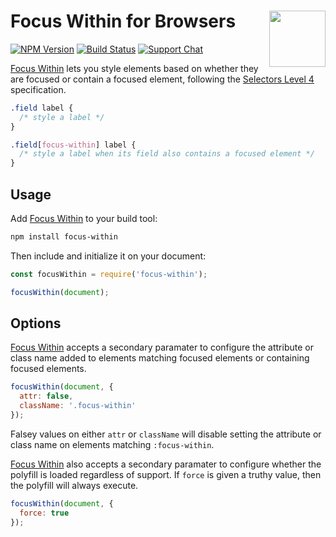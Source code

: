 # Focus Within for Browsers [<img src="http://jonathantneal.github.io/js-logo.svg" alt="" width="90" height="90" align="right">][Focus Within]

[![NPM Version][npm-img]][npm-url]
[![Build Status][cli-img]][cli-url]
[![Support Chat][git-img]][git-url]

[Focus Within] lets you style elements based on whether they are focused or
contain a focused element, following the [Selectors Level 4] specification.

```css
.field label {
  /* style a label */
}

.field[focus-within] label {
  /* style a label when its field also contains a focused element */
}
```

## Usage

Add [Focus Within] to your build tool:

```bash
npm install focus-within
```

Then include and initialize it on your document:

```js
const focusWithin = require('focus-within');

focusWithin(document);
```

## Options

[Focus Within] accepts a secondary paramater to configure the attribute or
class name added to elements matching focused elements or containing focused
elements.

```js
focusWithin(document, {
  attr: false,
  className: '.focus-within'
});
```

Falsey values on either `attr` or `className` will disable setting the
attribute or class name on elements matching `:focus-within`.

[Focus Within] also accepts a secondary paramater to configure whether the
polyfill is loaded regardless of support. If `force` is given a truthy value,
then the polyfill will always execute.

```js
focusWithin(document, {
  force: true
});
```

[cli-img]: https://img.shields.io/travis/jonathantneal/focus-within/master.svg
[cli-url]: https://travis-ci.org/jonathantneal/focus-within
[git-img]: https://img.shields.io/badge/support-chat-blue.svg
[git-url]: https://gitter.im/postcss/postcss
[npm-img]: https://img.shields.io/npm/v/focus-within.svg
[npm-url]: https://www.npmjs.com/package/focus-within

[Focus Within]: https://github.com/jonathantneal/focus-within
[Selectors Level 4]: https://www.w3.org/TR/selectors-4/#the-focus-within-pseudo
